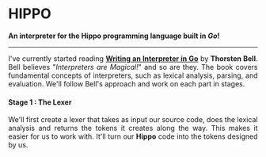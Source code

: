 # HIPPO

**An interpreter for the Hippo programming language built in *Go*!**
<hr>

<div align = "justify">
I've currently started reading <a href="https://interpreterbook.com/"><b>Writing an Interpreter in Go</b></a> by <b>Thorsten Bell</b>. Bell believes "<i>Interpreters are Magical!</i>" and so are they. The book covers fundamental concepts of interpreters, such as lexical analysis, parsing, and evaluation. We'll follow Bell's approach and work on each part in stages.


#### Stage 1 : The Lexer

We'll first create a lexer that takes as input our source code, does the lexical analysis and returns the tokens it creates along the way. This makes it easier for us to work with. It'll turn our <b>Hippo</b> code into the tokens designed by us.

</div>
